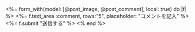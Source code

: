 <div>
<%= form_with(model: [@post_image, @post_comment], local: true) do |f| %>
  <%= f.text_area :comment, rows:"5", placeholder: "コメントを記入" %>
  <%= f.submit "送信する" %>
<% end %>
</div>